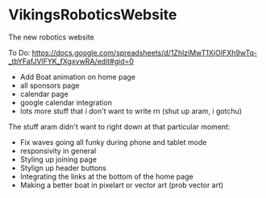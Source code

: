# VikingsRoboticsWebsite
The new robotics website

To Do:
https://docs.google.com/spreadsheets/d/1ZhlziMwT1XjOIFXh9wTq-_tbYFafJVlFYK_fXgxvwRA/edit#gid=0

- Add Boat animation on home page
- all sponsors page
- calendar page
- google calendar integration
- lots more stuff that i don't want to write rn (shut up aram, i gotchu)

The stuff aram didn't want to right down at that particular moment:
- Fix waves going all funky during phone and tablet mode
- responsivity in general
- Styling up joining page
- Stylign up header buttons
- Integrating the links at the bottom of the home page
- Making a better boat in pixelart or vector art (prob vector art)
